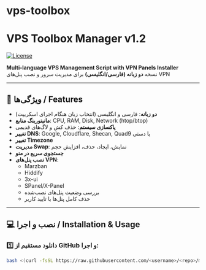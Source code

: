# vps-toolbox
# VPS Toolbox Manager v1.2

[![License](https://img.shields.io/badge/License-MIT-green.svg)](LICENSE)

**Multi-language VPS Management Script with VPN Panels Installer**  
نسخه **دو زبانه (فارسی/انگلیسی)** برای مدیریت سرور و نصب پنل‌های VPN  

---

## 🌟 ویژگی‌ها / Features

- **دو زبانه**: فارسی و انگلیسی (انتخاب زبان هنگام اجرای اسکریپت)  
- **مانیتورینگ منابع**: CPU, RAM, Disk, Network (htop/btop)  
- **پاکسازی سیستم**: حذف کش و لاگ‌های قدیمی  
- **تغییر DNS**: Google, Cloudflare, Shecan, Quad9 یا دستی  
- **تغییر Timezone**  
- **مدیریت Swap**: نمایش، ایجاد، حذف، افزایش حجم  
- **جستجوی سریع در منو**  
- **نصب پنل‌های VPN**:
  - Marzban
  - Hiddify
  - 3x-ui
  - SPanel/X-Panel
  - بررسی وضعیت پنل‌های نصب‌شده
  - حذف کامل پنل‌ها با تایید کاربر

---

## 💻 نصب و اجرا / Installation & Usage

### 1️⃣ دانلود مستقیم از GitHub و اجرا:

```bash
bash <(curl -fsSL https://raw.githubusercontent.com/<username>/<repo>/main/vps_toolbox_vpn_installer.sh)

